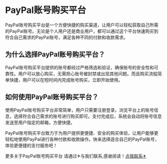 # PayPal账号购买平台

PayPal账号购买平台是一个方便快捷的购买渠道，让用户可以轻松获取自己所需的PayPal账号。无论是个人用户还是商业用户，都可以通过这个平台快速购买到符合自己需求的PayPal账号，满足各种不同的付款和收款需求。

## 为什么选择PayPal账号购买平台？

PayPal账号购买平台提供的账号都经过严格筛选和验证，确保账号的安全性和可靠性。用户可以放心购买，无需担心账号被封禁或出现其他问题。而且购买流程简单快捷，用户可以在短时间内完成账号购买，立即开始使用。

## 如何使用PayPal账号购买平台？

使用PayPal账号购买平台非常简单，用户只需要注册登录，浏览平台上的账号信息，选择符合自己需求的账号进行购买即可。支付完成后，系统会自动将账号信息发送至用户指定的邮箱，方便快捷。

PayPal账号购买平台致力于为用户提供更便捷、安全的购买体验，让用户能够更轻松地使用PayPal进行各种付款和收款操作。快来选择适合自己的PayPal账号，体验更便捷的支付服务吧！

更多关于PayPal账号购买平台 请通过✈与我们联系,感谢阅读！[点我联系✈](https://www.G208.com)